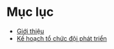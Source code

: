 # Mục lục

* [Giới thiệu](README.md)
* [Kế hoạch tổ chức đội phát triển](docs/team-organization.md)
